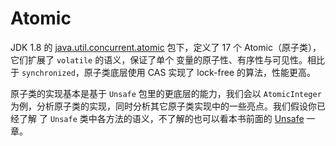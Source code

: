 # Atomic

JDK 1.8 的
[java.util.concurrent.atomic](https://docs.oracle.com/javase/8/docs/api/java/util/concurrent/atomic/package-summary.html)
包下，定义了 17 个 Atomic（原子类），它们扩展了 `volatile` 的语义，保证了单个
变量的原子性、有序性与可见性。相比于 `synchronized`，原子类底层使用 CAS 实现了
lock-free 的算法，性能更高。

原子类的实现基本是基于 `Unsafe` 包里的更底层的能力，我们会以 `AtomicInteger`
为例，分析原子类的实现，同时分析其它原子类实现中的一些亮点。我们假设你已经了解
了 `Unsafe` 类中各方法的语义，不了解的也可以看本书前面的
[Unsafe](../Source-Unsafe/index.md) 一章。
